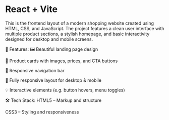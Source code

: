 # React + Vite

This is the frontend layout of a modern shopping website created using HTML, CSS, and JavaScript. The project features a clean user interface with multiple product sections, a stylish homepage, and basic interactivity designed for desktop and mobile screens.

🌟 Features:
🖼️ Beautiful landing page design

🧾 Product cards with images, prices, and CTA buttons

🧭 Responsive navigation bar

📱 Fully responsive layout for desktop & mobile

💡 Interactive elements (e.g. button hovers, menu toggles)

🛠️ Tech Stack:
HTML5 – Markup and structure

CSS3 – Styling and responsiveness
